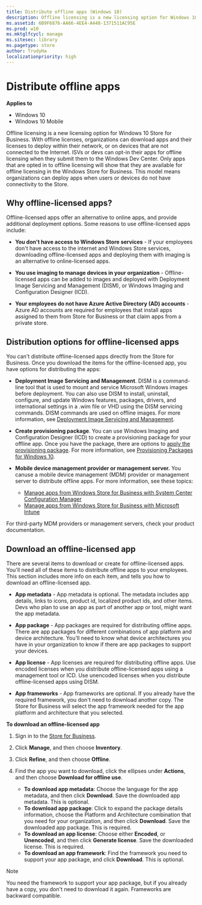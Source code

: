 ```yaml
---
title: Distribute offline apps (Windows 10)
description: Offline licensing is a new licensing option for Windows 10.
ms.assetid: 6B9F6876-AA66-4EE4-A448-1371511AC95E
ms.prod: w10
ms.mktglfcycl: manage
ms.sitesec: library
ms.pagetype: store
author: TrudyHa
localizationpriority: high
---
```


# Distribute offline apps


**Applies to**

-   Windows 10
-   Windows 10 Mobile

Offline licensing is a new licensing option for Windows 10 Store for Business. With offline licenses, organizations can download apps and their licenses to deploy within their network, or on devices that are not connected to the Internet. ISVs or devs can opt-in their apps for offline licensing when they submit them to the Windows Dev Center. Only apps that are opted in to offline licensing will show that they are available for offline licensing in the Windows Store for Business. This model means organizations can deploy apps when users or devices do not have connectivity to the Store.

## Why offline-licensed apps?


Offline-licensed apps offer an alternative to online apps, and provide additional deployment options. Some reasons to use offline-licensed apps include:

-   **You don't have access to Windows Store services** - If your employees don't have access to the internet and Windows Store services, downloading offline-licensed apps and deploying them with imaging is an alternative to online-licensed apps.

-   **You use imaging to manage devices in your organization** - Offline-licensed apps can be added to images and deployed with Deployment Image Servicing and Management (DISM), or Windows Imaging and Configuration Designer (ICD).

-   **Your employees do not have Azure Active Directory (AD) accounts** - Azure AD accounts are required for employees that install apps assigned to them from Store for Business or that claim apps from a private store.

## Distribution options for offline-licensed apps

You can't distribute offline-licensed apps directly from the Store for Business. Once you download the items for the offline-licensed app, you have options for distributing the apps:

-   **Deployment Image Servicing and Management**. DISM is a command-line tool that is used to mount and service Microsoft Windows images before deployment. You can also use DISM to install, uninstall, configure, and update Windows features, packages, drivers, and international settings in a .wim file or VHD using the DISM servicing commands. DISM commands are used on offline images. For more information, see [Deployment Image Servicing and Management](https://msdn.microsoft.com/windows/hardware/commercialize/manufacture/desktop/dism---deployment-image-servicing-and-management-technical-reference-for-windows).

-   **Create provisioning package**. You can use Windows Imaging and Configuration Designer (ICD) to create a provisioning package for your offline app. Once you have the package, there are options to [apply the provisioning package](https://technet.microsoft.com/itpro/windows/deploy/provisioning-apply-package). For more information, see [Provisioning Packages for Windows 10](https://technet.microsoft.com/itpro/windows/deploy/provisioning-packages).

-   **Mobile device management provider or management server.** You canuse a mobile device management (MDM) provider or management server to distribute offline apps. For more information, see these topics:
    - [Manage apps from Windows Store for Business with System Center Configuration Manager](https://docs.microsoft.com/sccm/apps/deploy-use/manage-apps-from-the-windows-store-for-business)
    - [Manage apps from Windows Store for Business with Microsoft Intune](https://docs.microsoft.com/intune/deploy-use/manage-apps-you-purchased-from-the-windows-store-for-business-with-microsoft-intune)<br>

For third-party MDM providers or management servers, check your product documentation. 

## Download an offline-licensed app

There are several items to download or create for offline-licensed apps. You'll need all of these items to distribute offline apps to your employees. This section includes more info on each item, and tells you how to download an offline-licensed app.

-   **App metadata** - App metadata is optional. The metadata includes app details, links to icons, product id, localized product ids, and other items. Devs who plan to use an app as part of another app or tool, might want the app metadata. 

-   **App package** - App packages are required for distributing offline apps. There are app packages for different combinations of app platform and device architecture. You'll need to know what device architectures you have in your organization to know if there are app packages to support your devices.

-   **App license** - App licenses are required for distributing offline apps. Use encoded licenses when you distribute offline-licensed apps using a management tool or ICD. Use unencoded licenses when you distribute offline-licensed apps using DISM.

-   **App frameworks** - App frameworks are optional. If you already have the required framework, you don't need to download another copy. The Store for Business will select the app framework needed for the app platform and architecture that you selected.

<a href="" id="download-offline-licensed-app"></a>
**To download an offline-licensed app**

1.  Sign in to the [Store for Business](http://businessstore.microsoft.com/).

2.  Click **Manage**, and then choose **Inventory**.

3.  Click **Refine**, and then choose **Offline**.

4.  Find the app you want to download, click the ellipses under **Actions**, and then choose **Download for offline use**.
    - **To download app metadata**: Choose the language for the app metadata, and then click **Download**. Save the downloaded app metadata. This is optional. 
    - **To download app package**: Click to expand the package details information, choose the Platform and Architecture combination that you need for your organization, and then click **Download**. Save the downloaded app package. This is required. 
    - **To download an app license**: Choose either **Encoded**, or **Unencoded**, and then click **Generate license**. Save the downloaded license. This is required. 
    - **To download an app framework**: Find the framework you need to support your app package, and click **Download**. This is optional. 
 
> [!NOTE]
> You need the framework to support your app package, but if you already have a copy, you don't need to download it again. Frameworks are backward compatible.

    

     

 

 





